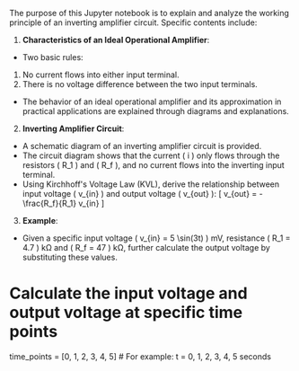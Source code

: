 The purpose of this Jupyter notebook is to explain and analyze the working principle of an inverting amplifier circuit. Specific contents include:

1. **Characteristics of an Ideal Operational Amplifier**:

- Two basic rules:

1. No current flows into either input terminal.
2. There is no voltage difference between the two input terminals.

- The behavior of an ideal operational amplifier and its approximation in practical applications are explained through diagrams and explanations.

2. **Inverting Amplifier Circuit**:

- A schematic diagram of an inverting amplifier circuit is provided.
- The circuit diagram shows that the current \( i \) only flows through the resistors \( R_1 \) and \( R_f \), and no current flows into the inverting input terminal.
- Using Kirchhoff's Voltage Law (KVL), derive the relationship between input voltage \( v_{in} \) and output voltage \( v_{out} \):
  \[
  v_{out} = -\frac{R_f}{R_1} v_{in}
  \]

3. **Example**:

- Given a specific input voltage \( v_{in} = 5 \sin(3t) \) mV, resistance \( R_1 = 4.7 \) kΩ and \( R_f = 47 \) kΩ, further calculate the output voltage by substituting these values.

# Calculate the input voltage and output voltage at specific time points

time_points = [0, 1, 2, 3, 4, 5] # For example: t = 0, 1, 2, 3, 4, 5 seconds
